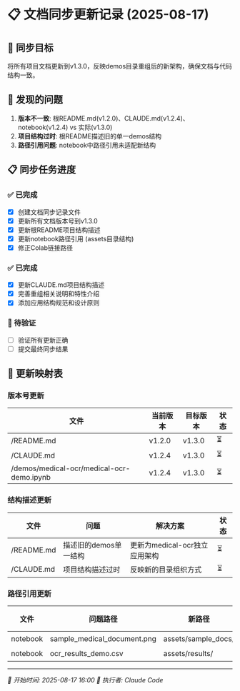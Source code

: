 # 📋 文档同步更新记录 (2025-08-17)

## 🎯 同步目标
将所有项目文档更新到v1.3.0，反映demos目录重组后的新架构，确保文档与代码结构一致。

## 🚨 发现的问题
1. **版本不一致**: 根README.md(v1.2.0)、CLAUDE.md(v1.2.4)、notebook(v1.2.4) vs 实际(v1.3.0)
2. **项目结构过时**: 根README描述旧的单一demos结构
3. **路径引用问题**: notebook中路径引用未适配新结构

## 📋 同步任务进度

### ✅ 已完成
- [x] 创建文档同步记录文件
- [x] 更新所有文档版本号到v1.3.0
- [x] 更新根README项目结构描述
- [x] 更新notebook路径引用 (assets目录结构)
- [x] 修正Colab链接路径

### ✅ 已完成
- [x] 更新CLAUDE.md项目结构描述
- [x] 完善重组相关说明和特性介绍
- [x] 添加应用结构规范和设计原则

### 🔄 待验证
- [ ] 验证所有更新正确
- [ ] 提交最终同步结果

## 📝 更新映射表

### 版本号更新
| 文件 | 当前版本 | 目标版本 | 状态 |
|------|----------|----------|------|
| /README.md | v1.2.0 | v1.3.0 | ⏳ |
| /CLAUDE.md | v1.2.4 | v1.3.0 | ⏳ |
| /demos/medical-ocr/medical-ocr-demo.ipynb | v1.2.4 | v1.3.0 | ⏳ |

### 结构描述更新
| 文件 | 问题 | 解决方案 | 状态 |
|------|------|----------|------|
| /README.md | 描述旧的demos单一结构 | 更新为medical-ocr独立应用架构 | ⏳ |
| /CLAUDE.md | 项目结构描述过时 | 反映新的目录组织方式 | ⏳ |

### 路径引用更新
| 文件 | 问题路径 | 新路径 | 状态 |
|------|----------|-------|------|
| notebook | sample_medical_document.png | assets/sample_docs/ | ⏳ |
| notebook | ocr_results_demo.csv | assets/results/ | ⏳ |

---
*📅 开始时间: 2025-08-17 16:00*
*👤 执行者: Claude Code*